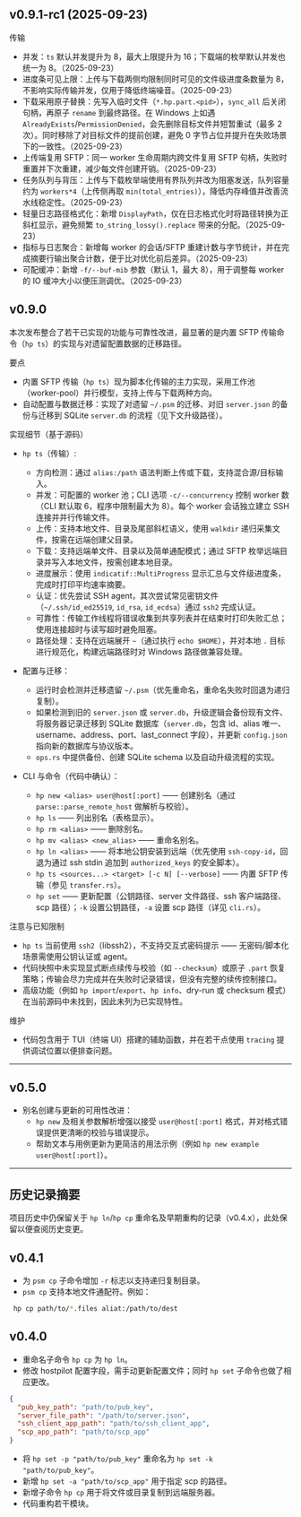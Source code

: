 ## v0.9.1-rc1 (2025-09-23)

传输
 - 并发：`ts` 默认并发提升为 8，最大上限提升为 16；下载端的枚举默认并发也统一为 8。（2025-09-23）
 - 进度条可见上限：上传与下载两侧均限制同时可见的文件级进度条数量为 8，不影响实际传输并发，仅用于降低终端噪音。（2025-09-23）
 - 下载采用原子替换：先写入临时文件（`*.hp.part.<pid>`），`sync_all` 后关闭句柄，再原子 `rename` 到最终路径。在 Windows 上如遇 `AlreadyExists`/`PermissionDenied`，会先删除目标文件并短暂重试（最多 2 次）。同时移除了对目标文件的提前创建，避免 0 字节占位并提升在失败场景下的一致性。（2025-09-23）
 - 上传端复用 SFTP：同一 worker 生命周期内跨文件复用 SFTP 句柄，失败时重置并下次重建，减少每文件创建开销。（2025-09-23）
 - 任务队列与背压：上传与下载枚举端使用有界队列并改为阻塞发送，队列容量约为 `workers*4`（上传侧再取 `min(total_entries)`），降低内存峰值并改善流水线稳定性。（2025-09-23）
 - 轻量日志路径格式化：新增 `DisplayPath`，仅在日志格式化时将路径转换为正斜杠显示，避免频繁 `to_string_lossy().replace` 带来的分配。（2025-09-23）
 - 指标与日志聚合：新增每 worker 的会话/SFTP 重建计数与字节统计，并在完成摘要行输出聚合计数，便于比对优化前后差异。（2025-09-23）
 - 可配缓冲：新增 `-f/--buf-mib` 参数（默认 1，最大 8），用于调整每 worker 的 IO 缓冲大小以便压测调优。（2025-09-23）

## v0.9.0

本次发布整合了若干已实现的功能与可靠性改进，最显著的是内置 SFTP 传输命令（`hp ts`）的实现与对遗留配置数据的迁移路径。

要点
- 内置 SFTP 传输（`hp ts`）现为脚本化传输的主力实现，采用工作池（worker-pool）并行模型，支持上传与下载两种方向。
- 自动配置与数据迁移：实现了对遗留 `~/.psm` 的迁移、对旧 `server.json` 的备份与迁移到 SQLite `server.db` 的流程（见下文升级路径）。

实现细节（基于源码）
- `hp ts`（传输）:
  - 方向检测：通过 `alias:/path` 语法判断上传或下载，支持混合源/目标输入。
  - 并发：可配置的 worker 池；CLI 选项 `-c/--concurrency` 控制 worker 数（CLI 默认取 6，程序中限制最大为 8）。每个 worker 会话独立建立 SSH 连接并并行传输文件。
  - 上传：支持本地文件、目录及尾部斜杠语义，使用 `walkdir` 递归采集文件，按需在远端创建父目录。
  - 下载：支持远端单文件、目录以及简单通配模式；通过 SFTP 枚举远端目录并写入本地文件，按需创建本地目录。
  - 进度展示：使用 `indicatif::MultiProgress` 显示汇总与文件级进度条，完成时打印平均速率摘要。
  - 认证：优先尝试 SSH agent，其次尝试常见密钥文件（`~/.ssh/id_ed25519`, `id_rsa`, `id_ecdsa`）通过 `ssh2` 完成认证。
  - 可靠性：传输工作线程将错误收集到共享列表并在结束时打印失败汇总；使用连接超时与读写超时避免阻塞。
  - 路径处理：支持在远端展开 `~`（通过执行 `echo $HOME`），并对本地 `.` 目标进行规范化，构建远端路径时对 Windows 路径做兼容处理。

- 配置与迁移：
  - 运行时会检测并迁移遗留 `~/.psm`（优先重命名，重命名失败时回退为递归复制）。
  - 如果检测到旧的 `server.json` 或 `server.db`，升级逻辑会备份现有文件、将服务器记录迁移到 SQLite 数据库（`server.db`，包含 id、alias 唯一、username、address、port、last_connect 字段），并更新 `config.json` 指向新的数据库与协议版本。
  - `ops.rs` 中提供备份、创建 SQLite schema 以及自动升级流程的实现。

- CLI 与命令（代码中确认）：
  - `hp new <alias> user@host[:port]` —— 创建别名（通过 `parse::parse_remote_host` 做解析与校验）。
  - `hp ls` —— 列出别名（表格显示）。
  - `hp rm <alias>` —— 删除别名。
  - `hp mv <alias> <new_alias>` —— 重命名别名。
  - `hp ln <alias>` —— 将本地公钥安装到远端（优先使用 `ssh-copy-id`，回退为通过 ssh stdin 追加到 `authorized_keys` 的安全脚本）。
  - `hp ts <sources...> <target> [-c N] [--verbose]` —— 内置 SFTP 传输（参见 `transfer.rs`）。
  - `hp set` —— 更新配置（公钥路径、server 文件路径、ssh 客户端路径、scp 路径）；`-k` 设置公钥路径，`-a` 设置 scp 路径（详见 `cli.rs`）。

注意与已知限制
- `hp ts` 当前使用 `ssh2`（libssh2），不支持交互式密码提示 —— 无密码/脚本化场景需使用公钥认证或 agent。
- 代码快照中未实现显式断点续传与校验（如 `--checksum`）或原子 `.part` 恢复策略；传输会尽力完成并在失败时记录错误，但没有完整的续传控制接口。
- 高级功能（例如 `hp import`/`export`、`hp info`、dry-run 或 checksum 模式）在当前源码中未找到，因此未列为已实现特性。

维护
- 代码包含用于 TUI（终端 UI）搭建的辅助函数，并在若干点使用 `tracing` 提供调试位置以便排查问题。

---

## v0.5.0

* 别名创建与更新的可用性改进：
  - `hp new` 及相关参数解析增强以接受 `user@host[:port]` 格式，并对格式错误提供更清晰的校验与错误提示。
  - 帮助文本与用例更新为更简洁的用法示例（例如 `hp new example user@host[:port]`）。

---

## 历史记录摘要

项目历史中仍保留关于 `hp ln`/`hp cp` 重命名及早期重构的记录（v0.4.x），此处保留以便查阅历史变更。

## v0.4.1
* 为 `psm cp` 子命令增加 `-r` 标志以支持递归复制目录。
* `psm cp` 支持本地文件通配符。例如：
```bash
 hp cp path/to/*.files aliat:/path/to/dest 
```

## v0.4.0
* 重命名子命令 `hp cp` 为 `hp ln`。
* 修改 hostpilot 配置字段，需手动更新配置文件；同时 `hp set` 子命令也做了相应更改。
```json
{
  "pub_key_path": "path/to/pub_key",
  "server_file_path": "/path/to/server.json",
  "ssh_client_app_path": "path/to/ssh_client_app",
  "scp_app_path": "path/to/scp_app"
}
```
* 将 `hp set -p "path/to/pub_key"` 重命名为 `hp set -k "path/to/pub_key"`。
* 新增 `hp set -a "path/to/scp_app"` 用于指定 scp 的路径。
* 新增子命令 `hp cp` 用于将文件或目录复制到远端服务器。
* 代码重构若干模块。
